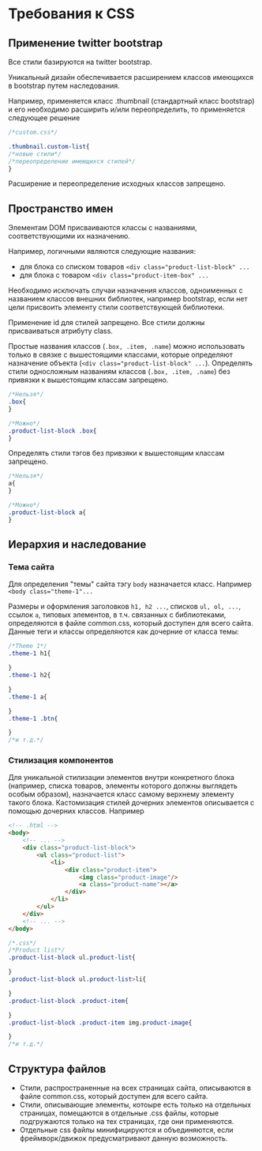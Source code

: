 # Требования к CSS

## Применение twitter bootstrap
Все стили базируются на twitter bootstrap.

Уникальный дизайн обеспечивается расширением классов имеющихся в bootstrap путем наследования.

Например, применяется класс .thumbnail (стандартный класс bootstrap) и его необходимо расширить и/или переопределить, то применяется следующее решение

```css
/*custom.css*/

.thumbnail.custom-list{
/*новые стили*/
/*переопределение имеющихся стилей*/
}
```

Расширение и переопределение исходных классов запрещено.

## Пространство имен

Элементам DOM присваиваются классы с названиями, соответствующими их назначению.

Например, логичными являются следующие названия:
 - для блока со списком товаров ```<div class="product-list-block" ...```
 - для блока с товаром ```<div class="product-item-box" ...```
 
Необходимо исключать случаи назначения классов, одноименных с названием классов внешних библиотек, например bootstrap, если нет цели присвоить элементу стили соответствующей библиотеки.

Применение id для стилей запрещено. Все стили должны присваиваться атрибуту class.

Простые названия классов (```.box, .item, .name```) можно использовать только в связке с вышестоящими классами, 
которые определяют назначение объекта (```<div class="product-list-block" ...```).
Определять стили односложным названиям классов (```.box, .item, .name```) без привязки к вышестоящим классам запрещено.

```css
/*Нельзя*/
.box{
}

/*Можно*/
.product-list-block .box{
}
```

Определять стили тэгов без привзяки к вышестоящим классам запрещено.

```css
/*Нельзя*/
a{
}

/*Можно*/
.product-list-block a{
}
```

## Иерархия и наследование

### Тема сайта

Для определения "темы" сайта тэгу `body` назначается класс. Например  `<body class="theme-1"...`

Размеры и оформления заголовков `h1, h2 ...`, списков `ul, ol, ...`, ссылок `a`, типовых элементов, в т.ч. 
связанных с библиотеками, определяются в файле common.css, который доступен для всего сайта. Данные теги и классы 
определяются как дочерние от класса темы:

```css
/*Theme 1*/
.theme-1 h1{

}
.theme-1 h2{

}
.theme-1 a{

}
.theme-1 .btn{

}
/*и т.д.*/
```

### Стилизация компонентов

Для уникальной стилизации элементов внутри конкретного блока (например, списка товаров, элементы которого должны
 выглядеть особым образом), назначается класс самому верхнему элементу такого блока. Кастомизация стилей дочерних
 элементов описывается с помощью дочерних классов. Например

```html
<!-- .html -->
<body>
    <!-- ... -->
    <div class="product-list-block">
        <ul class="product-list">
            <li>
                <div class="product-item">
                    <img class="product-image"/>
                    <a class="product-name"></a>
                </div>
            </li>
        </ul>
    </div>
    <!-- ... -->
</body>
```

```css
/*.css*/
/*Product list*/
.product-list-block ul.product-list{

}
.product-list-block ul.product-list>li{

}
.product-list-block .product-item{

}
.product-list-block .product-item img.product-image{

}
/*и т.д.*/
```

## Структура файлов

- Стили, распространенные на всех страницах сайта, описываются в файле common.css, который доступен для всего сайта. 
- Стили, описывающие элементы, котоыре есть только на отдельных страницах, помещаются в отдельные .css файлы,
 которые подгружаются только на тех страницах, где они применяются.
 - Отдельные css файлы минифицируются и объединяются, если фреймворк/движок предусматривают данную возможность. 